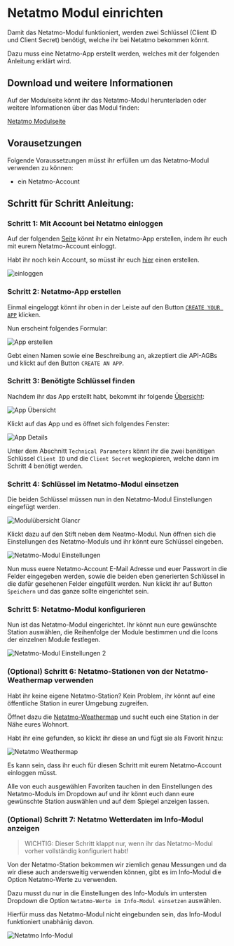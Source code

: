 # Netatmo Modul einrichten

Damit das Netatmo-Modul funktioniert, werden zwei Schlüssel (Client ID und Client Secret) benötigt, welche ihr bei Netatmo bekommen könnt.

Dazu muss eine Netatmo-App erstellt werden, welches mit der folgenden Anleitung erklärt wird.

## Download und weitere Informationen

Auf der Modulseite könnt ihr das Netatmo-Modul herunterladen oder weitere Informationen über das Modul finden:

[Netatmo Modulseite](https://glancr.de/module/home-automation/netatmo/)

## Vorausetzungen

Folgende Voraussetzungen müsst ihr erfüllen um das Netatmo-Modul verwenden zu können:

* ein Netatmo-Account


## Schritt für Schritt Anleitung:


### Schritt 1: Mit Account bei Netatmo einloggen
Auf der folgenden [Seite](https://auth.netatmo.com/access/checklogin?next_url=https://dev.netatmo.com/dev/createanapp) könnt ihr ein Netatmo-App erstellen, indem ihr euch mit eurem Netatmo-Account einloggt.

Habt ihr noch kein Account, so müsst ihr euch [hier](https://auth.netatmo.com/de-DE/access/signup?next_url=https%3A%2F%2Fdev.netatmo.com%2Fdev%2Fcreateanapp) einen erstellen.

![einloggen](images/image0.png)


### Schritt 2: Netatmo-App erstellen

Einmal eingeloggt könnt ihr oben in der Leiste auf den Button [`CREATE YOUR APP`](https://dev.netatmo.com/dev/createanapp) klicken.

Nun erscheint folgendes Formular:

![App erstellen](images/image1.png)

Gebt einen Namen sowie eine Beschreibung an, akzeptiert die API-AGBs und klickt auf den Button `CREATE AN APP`. 

### Schritt 3: Benötigte Schlüssel finden

Nachdem ihr das App erstellt habt, bekommt ihr folgende [Übersicht](https://dev.netatmo.com/dev/myaccount):

![App Übersicht](images/image2.png)

Klickt auf das App und es öffnet sich folgendes Fenster:

![App Details](images/image3.png)

Unter dem Abschnitt `Technical Parameters` könnt ihr die zwei benötigen Schlüssel `Client ID` und die `Client Secret` wegkopieren, welche dann im Schritt 4 benötigt werden.


### Schritt 4: Schlüssel im Netatmo-Modul einsetzen

Die beiden Schlüssel müssen nun in den Netatmo-Modul Einstellungen eingefügt werden. 

![Modulübersicht Glancr](images/image4.png)

Klickt dazu auf den Stift neben dem Neatmo-Modul. Nun öffnen sich die Einstellungen des Netatmo-Moduls und ihr könnt eure Schlüssel eingeben.

![Netatmo-Modul Einstellungen](images/image5.png)

Nun muss euere Netatmo-Account E-Mail Adresse und euer Passwort in die Felder eingegeben werden, sowie die beiden eben generierten Schlüssel in die dafür gesehenen Felder eingefüllt werden. Nun klickt ihr auf Button `Speichern` und das ganze sollte eingerichtet sein.


### Schritt 5: Netatmo-Modul konfigurieren

Nun ist das Netatmo-Modul eingerichtet. Ihr könnt nun eure gewünschte Station auswählen, die Reihenfolge der Module bestimmen und die Icons der einzelnen Module festlegen.

![Netatmo-Modul Einstellungen 2](images/image6.png)



### (Optional) Schritt 6: Netatmo-Stationen von der Netatmo-Weathermap verwenden

Habt ihr keine eigene Netatmo-Station? Kein Problem, ihr könnt auf eine öffentliche Station in eurer Umgebung zugreifen.

Öffnet dazu die [Netatmo-Weathermap](https://weathermap.netatmo.com) und sucht euch eine Station in der Nähe eures Wohnort.

Habt ihr eine gefunden, so klickt ihr diese an und fügt sie als Favorit hinzu:

![Netatmo Weathermap](images/image7.png)

Es kann sein, dass ihr euch für diesen Schritt mit eurem Netatmo-Account einloggen müsst.

Alle von euch ausgewählen Favoriten tauchen in den Einstellungen des Netatmo-Moduls im Dropdown auf und ihr könnt euch dann eure gewünschte Station auswählen und auf dem Spiegel anzeigen lassen.


### (Optional) Schritt 7: Netatmo Wetterdaten im Info-Modul anzeigen

> WICHTIG: Dieser Schritt klappt nur, wenn ihr das Netatmo-Modul vorher vollständig konfiguriert habt!

Von der Netatmo-Station bekommen wir ziemlich genau Messungen und da wir diese auch andersweitig verwenden können, gibt es im Info-Modul die Option Netatmo-Werte zu verwenden.

Dazu musst du nur in die Einstellungen des Info-Moduls im untersten Dropdown die Option `Netatmo-Werte im Info-Modul einsetzen` auswählen.

Hierfür muss das Netatmo-Modul nicht eingebunden sein, das Info-Modul funktioniert unabhänig davon.

![Netatmo Info-Modul](images/image8.png)



